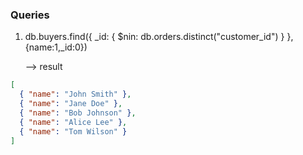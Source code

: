 ### Queries

1. db.buyers.find({ _id: { $nin: db.orders.distinct("customer_id") } },{name:1,_id:0})

   --> result

```json
[
  { "name": "John Smith" },
  { "name": "Jane Doe" },
  { "name": "Bob Johnson" },
  { "name": "Alice Lee" },
  { "name": "Tom Wilson" }
]
```
